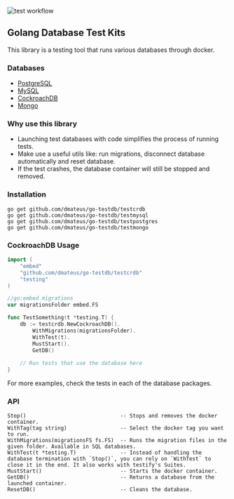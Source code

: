 ![test workflow](https://github.com/dmateus/go-testdb/actions/workflows/test.yml/badge.svg)
## Golang Database Test Kits

This library is a testing tool that runs various databases through docker.

### Databases
- [PostgreSQL](testpostgres)
- [MySQL](testmysql)
- [CockroachDB](testcrdb)
- [Mongo](testmongo)

### Why use this library
- Launching test databases with code simplifies the process of running tests.
- Make use a useful utils like: run migrations, disconnect database automatically and reset database.
- If the test crashes, the database container will still be stopped and removed.

### Installation
```shell
go get github.com/dmateus/go-testdb/testcrdb
go get github.com/dmateus/go-testdb/testmysql
go get github.com/dmateus/go-testdb/testpostgres
go get github.com/dmateus/go-testdb/testmongo
```

### CockroachDB Usage
```go
import (
    "embed"
    "github.com/dmateus/go-testdb/testcrdb"
    "testing"
)

//go:embed migrations
var migrationsFolder embed.FS

func TestSomething(t *testing.T) {
    db := testcrdb.NewCockroachDB().
        WithMigrations(migrationsFolder).
        WithTest(t).
        MustStart().
        GetDB()
	
    // Run tests that use the database here
}
```

For more examples, check the tests in each of the database packages.

### API
```
Stop()                              -- Stops and removes the docker container.
WithTag(tag string)                 -- Select the docker tag you want to run.
WithMigrations(migrationsFS fs.FS)  -- Runs the migration files in the given folder. Available in SQL databases.
WithTest(t *testing.T)              -- Instead of handling the database termination with `Stop()`, you can rely on `WithTest` to close it in the end. It also works with testify's Suites.
MustStart()                         -- Starts the docker container.
GetDB()                             -- Returns a database from the launched container.
ResetDB()                           -- Cleans the database.
```